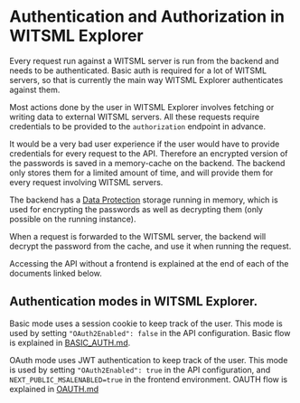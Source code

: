 # Authentication and Authorization in WITSML Explorer

Every request run against a WITSML server is run from the backend and needs to be authenticated.
Basic auth is required for a lot of WITSML servers, so that is currently the main way WITSML Explorer authenticates against them.

Most actions done by the user in WITSML Explorer involves fetching or writing data to external WITSML servers. All these requests require credentials to be provided to the `authorization` endpoint in advance.

It would be a very bad user experience if the user would have to provide credentials for every request to the API. 
Therefore an encrypted version of the passwords is saved in a memory-cache on the backend. The backend only stores them for a limited amount of time, and will provide them for every request involving WITSML servers. 

The backend has a [Data Protection](https://docs.microsoft.com/en-us/aspnet/core/security/data-protection/introduction) storage running in memory, which is used for encrypting the passwords as well as decrypting them (only possible on the running instance).

When a request is forwarded to the WITSML server, the backend will decrypt the password from the cache, and use it when running the request.

Accessing the API without a frontend is explained at the end of each of the documents linked below.

## Authentication modes in WITSML Explorer.

Basic mode uses a session cookie to keep track of the user. This mode is used by setting `"OAuth2Enabled": false` in the API configuration. Basic flow is explained in [BASIC_AUTH.md](./BASIC_AUTH.md).

OAuth mode uses JWT authentication to keep track of the user. This mode is used by setting `"OAuth2Enabled": true` in the API configuration, and `NEXT_PUBLIC_MSALENABLED=true` in the frontend environment. OAUTH flow is explained in [OAUTH.md](./OAUTH.md)
